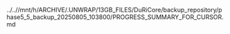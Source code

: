 ../..//mnt/h/ARCHIVE/.UNWRAP/13GB_FILES/DuRiCore/backup_repository/phase5_5_backup_20250805_103800/PROGRESS_SUMMARY_FOR_CURSOR.md